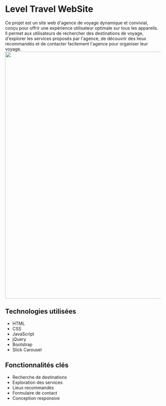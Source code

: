 # Level Travel WebSite
Ce projet est un site web d'agence de voyage dynamique et convivial, conçu pour offrir une expérience utilisateur optimale sur tous les appareils. Il permet aux utilisateurs de rechercher des destinations de voyage, d'explorer les services proposés par l'agence, de découvrir des lieux recommandés et de contacter facilement l'agence pour organiser leur voyage.
<img src="![image](https://github.com/user-attachments/assets/a33f0412-3dfd-453d-9ccb-4f6f5195904f)
" width="800">

## Technologies utilisées

*   HTML
*   CSS
*   JavaScript
*   jQuery
*   Bootstrap
*   Slick Carousel

## Fonctionnalités clés

*   Recherche de destinations
*   Exploration des services
*   Lieux recommandés
*   Formulaire de contact
*   Conception responsive
